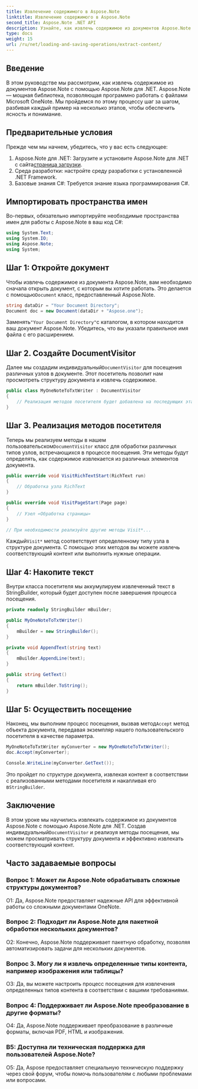 ```yaml
---
title: Извлечение содержимого в Aspose.Note
linktitle: Извлечение содержимого в Aspose.Note
second_title: Aspose.Note .NET API
description: Узнайте, как извлечь содержимое из документов Aspose.Note с помощью Aspose.Note для .NET. Это подробное руководство шаг за шагом проведет вас через весь процесс.
type: docs
weight: 15
url: /ru/net/loading-and-saving-operations/extract-content/
---
```

## Введение

В этом руководстве мы рассмотрим, как извлечь содержимое из документов Aspose.Note с помощью Aspose.Note для .NET. Aspose.Note — мощная библиотека, позволяющая программно работать с файлами Microsoft OneNote. Мы пройдемся по этому процессу шаг за шагом, разбивая каждый пример на несколько этапов, чтобы обеспечить ясность и понимание.

## Предварительные условия

Прежде чем мы начнем, убедитесь, что у вас есть следующее:

1.  Aspose.Note для .NET: Загрузите и установите Aspose.Note для .NET с сайта[страница загрузки](https://releases.aspose.com/note/net/).
2. Среда разработки: настройте среду разработки с установленной .NET Framework.
3. Базовые знания C#: Требуется знание языка программирования C#.

## Импортировать пространства имен

Во-первых, обязательно импортируйте необходимые пространства имен для работы с Aspose.Note в ваш код C#:

```csharp
using System.Text;
using System.IO;
using Aspose.Note;
using System;
```

## Шаг 1: Откройте документ

 Чтобы извлечь содержимое из документа Aspose.Note, вам необходимо сначала открыть документ, с которым вы хотите работать. Это делается с помощью`Document` класс, предоставленный Aspose.Note.

```csharp
string dataDir = "Your Document Directory";
Document doc = new Document(dataDir + "Aspose.one");
```

 Заменять`"Your Document Directory"`с каталогом, в котором находится ваш документ Aspose.Note. Убедитесь, что вы указали правильное имя файла с его расширением.

## Шаг 2. Создайте DocumentVisitor

 Далее мы создадим индивидуальный`DocumentVisitor` для посещения различных узлов в документе. Этот посетитель позволит нам просмотреть структуру документа и извлечь содержимое.

```csharp
public class MyOneNoteToTxtWriter : DocumentVisitor
{
    // Реализация методов посетителя будет добавлена на последующих этапах.
}
```

## Шаг 3. Реализация методов посетителя

 Теперь мы реализуем методы в нашем пользовательском`DocumentVisitor` класс для обработки различных типов узлов, встречающихся в процессе посещения. Эти методы будут определять, как содержимое извлекается из различных элементов документа.

```csharp
public override void VisitRichTextStart(RichText run)
{
    // Обработка узла RichText
}

public override void VisitPageStart(Page page)
{
    // Узел «Обработка страницы»
}

// При необходимости реализуйте другие методы Visit*...
```

 Каждый`Visit*` метод соответствует определенному типу узла в структуре документа. С помощью этих методов вы можете извлечь соответствующий контент или выполнить нужные операции.

## Шаг 4: Накопите текст

Внутри класса посетителя мы аккумулируем извлеченный текст в StringBuilder, который будет доступен после завершения процесса посещения.

```csharp
private readonly StringBuilder mBuilder;

public MyOneNoteToTxtWriter()
{
    mBuilder = new StringBuilder();
}

private void AppendText(string text)
{
    mBuilder.AppendLine(text);
}

public string GetText()
{
    return mBuilder.ToString();
}
```

## Шаг 5: Осуществить посещение

 Наконец, мы выполним процесс посещения, вызвав метод`Accept` метод объекта документа, передавая экземпляр нашего пользовательского посетителя в качестве параметра.

```csharp
MyOneNoteToTxtWriter myConverter = new MyOneNoteToTxtWriter();
doc.Accept(myConverter);

Console.WriteLine(myConverter.GetText());
```

 Это пройдет по структуре документа, извлекая контент в соответствии с реализованными методами посетителя и накапливая его в`StringBuilder`.

## Заключение

 В этом уроке мы научились извлекать содержимое из документов Aspose.Note с помощью Aspose.Note для .NET. Создав индивидуальный`DocumentVisitor` и реализуя методы посещения, мы можем просматривать структуру документа и эффективно извлекать соответствующий контент.

## Часто задаваемые вопросы

### Вопрос 1: Может ли Aspose.Note обрабатывать сложные структуры документов?

О1: Да, Aspose.Note предоставляет надежные API для эффективной работы со сложными документами OneNote.

### Вопрос 2: Подходит ли Aspose.Note для пакетной обработки нескольких документов?

О2: Конечно, Aspose.Note поддерживает пакетную обработку, позволяя автоматизировать задачи для нескольких документов.

### Вопрос 3. Могу ли я извлечь определенные типы контента, например изображения или таблицы?

О3: Да, вы можете настроить процесс посещения для извлечения определенных типов контента в соответствии с вашими требованиями.

### Вопрос 4: Поддерживает ли Aspose.Note преобразование в другие форматы?

О4: Да, Aspose.Note поддерживает преобразование в различные форматы, включая PDF, HTML и изображения.

### В5: Доступна ли техническая поддержка для пользователей Aspose.Note?

О5: Да, Aspose предоставляет специальную техническую поддержку через свой форум, чтобы помочь пользователям с любыми проблемами или вопросами.